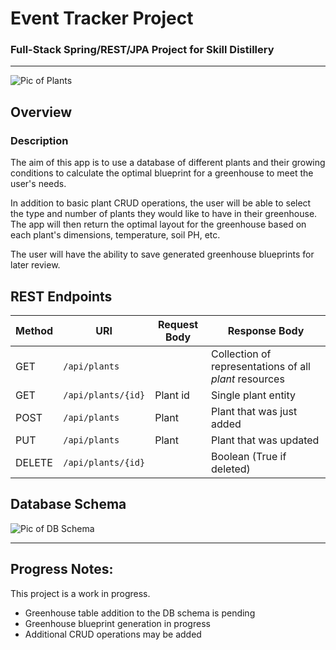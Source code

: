 # Event Tracker Project
### Full-Stack Spring/REST/JPA Project for Skill Distillery
---
![Pic of Plants](https://www.gardeningknowhow.com/wp-content/uploads/2013/10/greenhouse-1024x680.jpg)

## Overview

### Description

The aim of this app is to use a database of different plants and their growing conditions to calculate the optimal blueprint for a greenhouse to meet the user's needs.

In addition to basic plant CRUD operations, the user will be able to select the type and number of plants they would like to have in their greenhouse. The app will then return the optimal layout for the greenhouse based on each plant's dimensions, temperature, soil PH, etc.

The user will have the ability to save generated greenhouse blueprints for later review.



## REST Endpoints

| Method | URI                | Request Body | Response Body |
|--------|--------------------|--------------|---------------|
| GET    | `/api/plants`      |              | Collection of representations of all _plant_ resources
|GET | `/api/plants/{id}` | Plant id | Single plant entity
|POST | `/api/plants` | Plant |Plant that was just added
|PUT | `/api/plants` | Plant | Plant that was updated
|DELETE | `/api/plants/{id}` | |Boolean (True if deleted)

## Database Schema
![Pic of DB Schema](https://i.imgur.com/FKU2QwQ.png)

---
## Progress Notes:
This project is a work in progress.
* Greenhouse table addition to the DB schema is pending
* Greenhouse blueprint generation in progress
* Additional CRUD operations may be added
